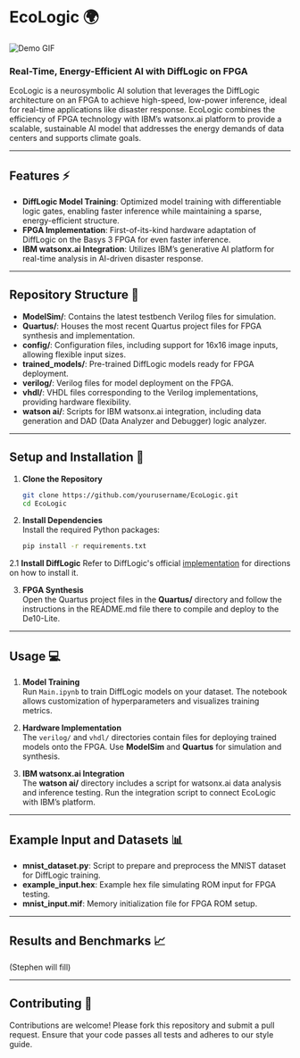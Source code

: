 # EcoLogic 🌍

![Demo GIF](https://i.giphy.com/media/v1.Y2lkPTc5MGI3NjExc2Y0cnE0a3g2dHJ6bm05YWYwOXpmcWp1cGliOGY3MHN4dWIycjNjbSZlcD12MV9pbnRlcm5hbF9naWZfYnlfaWQmY3Q9Zw/YKp4nfRjrBGlr2SedV/giphy.gif)

### Real-Time, Energy-Efficient AI with DiffLogic on FPGA

EcoLogic is a neurosymbolic AI solution that leverages the DiffLogic architecture on an FPGA to achieve high-speed, low-power inference, ideal for real-time applications like disaster response. EcoLogic combines the efficiency of FPGA technology with IBM’s watsonx.ai platform to provide a scalable, sustainable AI model that addresses the energy demands of data centers and supports climate goals.

---

## Features ⚡️

- **DiffLogic Model Training**: Optimized model training with differentiable logic gates, enabling faster inference while maintaining a sparse, energy-efficient structure.
- **FPGA Implementation**: First-of-its-kind hardware adaptation of DiffLogic on the Basys 3 FPGA for even faster inference.
- **IBM watsonx.ai Integration**: Utilizes IBM’s generative AI platform for real-time analysis in AI-driven disaster response.

---

## Repository Structure 📁

- **ModelSim/**: Contains the latest testbench Verilog files for simulation.
- **Quartus/**: Houses the most recent Quartus project files for FPGA synthesis and implementation.
- **config/**: Configuration files, including support for 16x16 image inputs, allowing flexible input sizes.
- **trained_models/**: Pre-trained DiffLogic models ready for FPGA deployment.
- **verilog/**: Verilog files for model deployment on the FPGA.
- **vhdl/**: VHDL files corresponding to the Verilog implementations, providing hardware flexibility.
- **watson ai/**: Scripts for IBM watsonx.ai integration, including data generation and DAD (Data Analyzer and Debugger) logic analyzer.

---

## Setup and Installation 🚀

1. **Clone the Repository**  
   ```bash
   git clone https://github.com/yourusername/EcoLogic.git
   cd EcoLogic
   ```

2. **Install Dependencies**  
   Install the required Python packages:
   ```bash
   pip install -r requirements.txt
   ```

2.1 **Install DiffLogic**
   Refer to DiffLogic's official [implementation](https://github.com/Felix-Petersen/difflogic) for directions on how to install it.

3. **FPGA Synthesis**  
   Open the Quartus project files in the **Quartus/** directory and follow the instructions in the README.md file there to compile and deploy to the De10-Lite.

---

## Usage 💻

1. **Model Training**  
   Run `Main.ipynb` to train DiffLogic models on your dataset. The notebook allows customization of hyperparameters and visualizes training metrics.

2. **Hardware Implementation**  
   The `verilog/` and `vhdl/` directories contain files for deploying trained models onto the FPGA. Use **ModelSim** and **Quartus** for simulation and synthesis.

3. **IBM watsonx.ai Integration**  
   The **watson ai/** directory includes a script for watsonx.ai data analysis and inference testing. Run the integration script to connect EcoLogic with IBM’s platform.

---

## Example Input and Datasets 📊

- **mnist_dataset.py**: Script to prepare and preprocess the MNIST dataset for DiffLogic training.
- **example_input.hex**: Example hex file simulating ROM input for FPGA testing.
- **mnist_input.mif**: Memory initialization file for FPGA ROM setup.

---

## Results and Benchmarks 📈

(Stephen will fill)

---

## Contributing 🤝

Contributions are welcome! Please fork this repository and submit a pull request. Ensure that your code passes all tests and adheres to our style guide.
